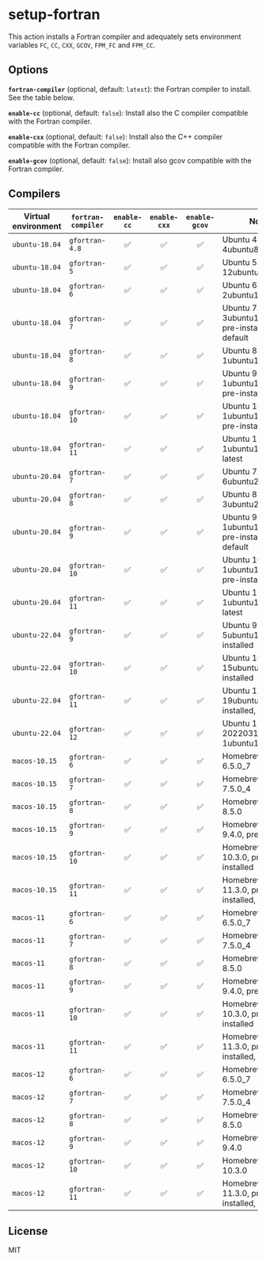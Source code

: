 # setup-fortran

This action installs a Fortran compiler and adequately sets environment variables
`FC`, `CC`, `CXX`, `GCOV`, `FPM_FC` and `FPM_CC`.


## Options

**`fortran-compiler`** (optional, default: `latest`):
the Fortran compiler to install. See the table below.

**`enable-cc`** (optional, default: `false`):
Install also the C compiler compatible with the Fortran compiler.

**`enable-cxx`** (optional, default: `false`):
Install also the C++ compiler compatible with the Fortran compiler.

**`enable-gcov`** (optional, default: `false`):
Install also gcov compatible with the Fortran compiler.


## Compilers

| Virtual environment | `fortran-compiler` | `enable-cc`        | `enable-cxx`       | `enable-gcov`      | Notes                                                  |
|---------------------|--------------------|:------------------:|:------------------:|:------------------:|--------------------------------------------------------|
| `ubuntu-18.04`      | `gfortran-4.8`     | :white_check_mark: | :white_check_mark: | :white_check_mark: | Ubuntu 4.8.5-4ubuntu8                                  |
| `ubuntu-18.04`      | `gfortran-5`       | :white_check_mark: | :white_check_mark: | :white_check_mark: | Ubuntu 5.5.0-12ubuntu1                                 |
| `ubuntu-18.04`      | `gfortran-6`       | :white_check_mark: | :white_check_mark: | :white_check_mark: | Ubuntu 6.5.0-2ubuntu1~18.04                            |
| `ubuntu-18.04`      | `gfortran-7`       | :white_check_mark: | :white_check_mark: | :white_check_mark: | Ubuntu 7.5.0-3ubuntu1~18.04, pre-installed, default    |
| `ubuntu-18.04`      | `gfortran-8`       | :white_check_mark: | :white_check_mark: | :white_check_mark: | Ubuntu 8.4.0-1ubuntu1~18.04                            |
| `ubuntu-18.04`      | `gfortran-9`       | :white_check_mark: | :white_check_mark: | :white_check_mark: | Ubuntu 9.4.0-1ubuntu1~18.04, pre-installed             |
| `ubuntu-18.04`      | `gfortran-10`      | :white_check_mark: | :white_check_mark: | :white_check_mark: | Ubuntu 10.3.0-1ubuntu1~18.04~1, pre-installed          |
| `ubuntu-18.04`      | `gfortran-11`      | :white_check_mark: | :white_check_mark: | :white_check_mark: | Ubuntu 11.1.0-1ubuntu1~18.04.1, latest                 |
| `ubuntu-20.04`      | `gfortran-7`       | :white_check_mark: | :white_check_mark: | :white_check_mark: | Ubuntu 7.5.0-6ubuntu2                                  |
| `ubuntu-20.04`      | `gfortran-8`       | :white_check_mark: | :white_check_mark: | :white_check_mark: | Ubuntu 8.4.0-3ubuntu2                                  |
| `ubuntu-20.04`      | `gfortran-9`       | :white_check_mark: | :white_check_mark: | :white_check_mark: | Ubuntu 9.4.0-1ubuntu1~20.04.1, pre-installed, default  |
| `ubuntu-20.04`      | `gfortran-10`      | :white_check_mark: | :white_check_mark: | :white_check_mark: | Ubuntu 10.3.0-1ubuntu1~20.04, pre-installed            |
| `ubuntu-20.04`      | `gfortran-11`      | :white_check_mark: | :white_check_mark: | :white_check_mark: | Ubuntu 11.1.0-1ubuntu1~20.04, latest                   |
| `ubuntu-22.04`      | `gfortran-9`       | :white_check_mark: | :white_check_mark: | :white_check_mark: | Ubuntu 9.4.0-5ubuntu1, pre-installed                   |
| `ubuntu-22.04`      | `gfortran-10`      | :white_check_mark: | :white_check_mark: | :white_check_mark: | Ubuntu 10.3.0-15ubuntu1, pre-installed                 |
| `ubuntu-22.04`      | `gfortran-11`      | :white_check_mark: | :white_check_mark: | :white_check_mark: | Ubuntu 11.2.0-19ubuntu1, pre-installed, default        |
| `ubuntu-22.04`      | `gfortran-12`      | :white_check_mark: | :white_check_mark: | :white_check_mark: | Ubuntu 12-20220319-1ubuntu1, latest                    |
| `macos-10.15`       | `gfortran-6`       | :white_check_mark: | :white_check_mark: | :white_check_mark: | Homebrew GCC 6.5.0_7                                   |
| `macos-10.15`       | `gfortran-7`       | :white_check_mark: | :white_check_mark: | :white_check_mark: | Homebrew GCC 7.5.0_4                                   |
| `macos-10.15`       | `gfortran-8`       | :white_check_mark: | :white_check_mark: | :white_check_mark: | Homebrew GCC 8.5.0                                     |
| `macos-10.15`       | `gfortran-9`       | :white_check_mark: | :white_check_mark: | :white_check_mark: | Homebrew GCC 9.4.0, pre-installed                      |
| `macos-10.15`       | `gfortran-10`      | :white_check_mark: | :white_check_mark: | :white_check_mark: | Homebrew GCC 10.3.0, pre-installed                     |
| `macos-10.15`       | `gfortran-11`      | :white_check_mark: | :white_check_mark: | :white_check_mark: | Homebrew GCC 11.3.0, pre-installed, latest             |
| `macos-11`          | `gfortran-6`       | :white_check_mark: | :white_check_mark: | :white_check_mark: | Homebrew GCC 6.5.0_7                                   |
| `macos-11`          | `gfortran-7`       | :white_check_mark: | :white_check_mark: | :white_check_mark: | Homebrew GCC 7.5.0_4                                   |
| `macos-11`          | `gfortran-8`       | :white_check_mark: | :white_check_mark: | :white_check_mark: | Homebrew GCC 8.5.0                                     |
| `macos-11`          | `gfortran-9`       | :white_check_mark: | :white_check_mark: | :white_check_mark: | Homebrew GCC 9.4.0, pre-installed                      |
| `macos-11`          | `gfortran-10`      | :white_check_mark: | :white_check_mark: | :white_check_mark: | Homebrew GCC 10.3.0, pre-installed                     |
| `macos-11`          | `gfortran-11`      | :white_check_mark: | :white_check_mark: | :white_check_mark: | Homebrew GCC 11.3.0, pre-installed, latest             |
| `macos-12`          | `gfortran-6`       | :white_check_mark: | :white_check_mark: | :white_check_mark: | Homebrew GCC 6.5.0_7                                   |
| `macos-12`          | `gfortran-7`       | :white_check_mark: | :white_check_mark: | :white_check_mark: | Homebrew GCC 7.5.0_4                                   |
| `macos-12`          | `gfortran-8`       | :white_check_mark: | :white_check_mark: | :white_check_mark: | Homebrew GCC 8.5.0                                     |
| `macos-12`          | `gfortran-9`       | :white_check_mark: | :white_check_mark: | :white_check_mark: | Homebrew GCC 9.4.0                                     |
| `macos-12`          | `gfortran-10`      | :white_check_mark: | :white_check_mark: | :white_check_mark: | Homebrew GCC 10.3.0                                    |
| `macos-12`          | `gfortran-11`      | :white_check_mark: | :white_check_mark: | :white_check_mark: | Homebrew GCC 11.3.0, pre-installed, latest             |


## License

MIT

